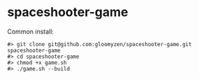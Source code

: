 # spaceshooter-game

Common install:
```
#> git clone git@github.com:gloomyzen/spaceshooter-game.git spaceshooter-game 
#> cd spaceshooter-game
#> chmod +x game.sh
#> ./game.sh --build
```

